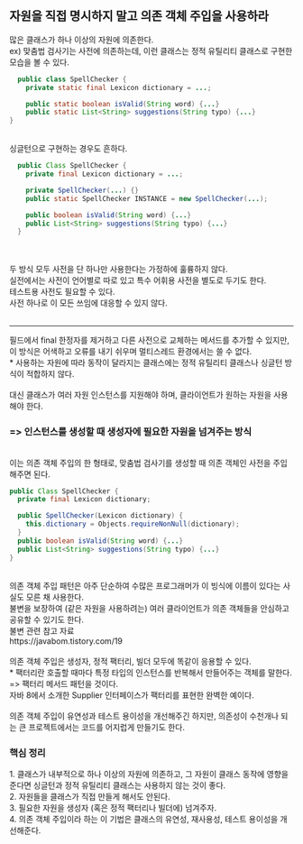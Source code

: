 <h2>자원을 직접 명시하지 말고 의존 객체 주입을 사용하라</h2>

많은 클래스가 하나 이상의 자원에 의존한다. <br> 
ex) 맞춤법 검사기는 사전에 의존하는데, 이런 클래스는 정적 유틸리티 클래스로 구현한 모습을 볼 수 있다. <br> 

```java
  public class SpellChecker {
    private static final Lexicon dictionary = ...;

    public static boolean isValid(String word) {...}
    public static List<String> suggestions(String typo) {...}
}
```
<br> 
싱글턴으로 구현하는 경우도 흔하다. <br> 

```java
  public Class SpellChecker {
    private final Lexicon dictionary = ...;

    private SpellChecker(...) {}
    public static SpellChecker INSTANCE = new SpellChecker(...);

    public boolean isValid(String word) {...}
    public List<String> suggestions(String typo) {...}
  }

```
<br> <br> 
두 방식 모두 사전을 단 하나만 사용한다는 가정하에 훌륭하지 않다. <br> 
실전에서는 사전이 언어별로 따로 있고 특수 어휘용 사전을 별도로 두기도 한다. <br> 
테스트용 사전도 필요할 수 있다. <br> 
사전 하나로 이 모든 쓰임에 대응할 수 있지 않다. <br> 
<br>
<hr> 
필드에서 final 한정자를 제거하고 다른 사전으로 교체하는 메서드를 추가할 수 있지만, <br> 
이 방식은 어색하고 오류를 내기 쉬우며 멀티스레드 환경에서는 쓸 수 없다. <br> 
* 사용하는 자원에 따라 동작이 달라지는 클래스에는 정적 유틸리티 클래스나 싱글턴 방식이 적합하지 않다. <br> 
<br> 
대신 클래스가 여러 자원 인스턴스를 지원해야 하며, 클라이언트가 원하는 자원을 사용해야 한다. <br> 
<h3> => 인스턴스를 생성할 때 생성자에 필요한 자원을 넘겨주는 방식 </h3>

<br> 
이는 의존 객체 주입의 한 형태로, 맞춤법 검사기를 생성할 때 의존 객체인 사전을 주입해주면 된다. <br>  

```java
public Class SpellChecker {
  private final Lexicon dictionary;

  public SpellChecker(Lexicon dictionary) {
    this.dictionary = Objects.requireNonNull(dictionary);
  }
  public boolean isValid(String word) {...}
  public List<String> suggestions(String typo) {...}
}
```
<br> 
의존 객체 주입 패턴은 아주 단순하여 수많은 프로그래머가 이 빙식에 이름이 있다는 사실도 모른 채 사용한다. <br> 
불변을 보장하여 (같은 자원을 사용하려는) 여러 클라이언트가 의존 객체들을 안심하고 공유할 수 있기도 한다. <br> 
불변 관련 참고 자료 <br> 
https://javabom.tistory.com/19 <br> 
<br> 
의존 객체 주입은 생성자, 정적 팩터리, 빌더 모두에 똑같이 응용할 수 있다. <br> 
* 팩터리란 호출할 때마다 특정 타입의 인스턴스를 반복해서 만들어주는 객체를 말한다. <br> 
=> 팩터리 메서드 패턴을 것이다.  <br> 
자바 8에서 소개한 Supplier<T> 인터페이스가 팩터리를 표현한 완벽한 예이다. <br> 

<br> 
의존 객체 주입이 유연성과 테스트 용이성을 개선해주긴 하지만, 의존성이 수천개나 되는 큰 프로젝트에서는 코드를 어지럽게 만들기도 한다. <br> 

<h3> 핵심 정리 </h3>
1. 클래스가 내부적으로 하나 이상의 자원에 의존하고, 그 자원이 클래스 동작에 영향을 준다면 싱글턴과 정적 유틸리티 클래스는 사용하지 않는 것이 좋다.  <br> 
2. 자원들을 클래스가 직접 만들게 해서도 안된다.  <br> 
3. 필요한 자원을 생성자 (혹은 정적 팩터리나 빌더에) 넘겨주자. <br> 
4. 의존 객체 주입이라 하는 이 기법은 클래스의 유연성, 재사용성, 테스트 용이성을 개선해준다. <br> 
